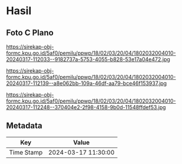 # Hasil

## Foto C Plano

https://sirekap-obj-formc.kpu.go.id/5af0/pemilu/ppwp/18/02/03/20/04/1802032004010-20240317-112033--9182737a-5753-4055-b828-53e17a04e472.jpg

https://sirekap-obj-formc.kpu.go.id/5af0/pemilu/ppwp/18/02/03/20/04/1802032004010-20240317-112139--a8e062bb-109a-46df-aa79-bce46f153937.jpg

https://sirekap-obj-formc.kpu.go.id/5af0/pemilu/ppwp/18/02/03/20/04/1802032004010-20240317-112248--370404e2-2f98-4158-9b0d-11548ffdef53.jpg


## Metadata

| Key        | Value               |
| ---------- | ------------------- |
| Time Stamp | 2024-03-17 11:30:00 |



